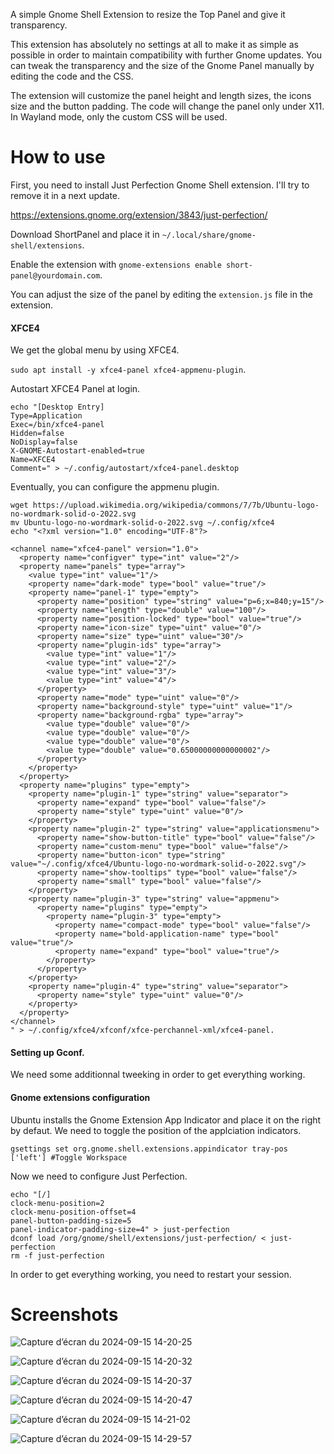 A simple Gnome Shell Extension to resize the Top Panel and give it transparency.

This extension has absolutely no settings at all to make it as simple as possible in order to maintain compatibility with further Gnome updates. You can tweak the transparency and the size of the Gnome Panel manually by editing the code and the CSS.

The extension will customize the panel height and length sizes, the icons size and the button padding. The code will change the panel only under X11. In Wayland mode, only the custom CSS will be used.

# How to use

First, you need to install Just Perfection Gnome Shell extension. I'll try to remove it in a next update.

https://extensions.gnome.org/extension/3843/just-perfection/


Download ShortPanel and place it in `~/.local/share/gnome-shell/extensions`.

Enable the extension with `gnome-extensions enable short-panel@yourdomain.com`.

You can adjust the size of the panel by editing the `extension.js` file in the extension.

#### XFCE4

We get the global menu by using XFCE4.

`sudo apt install -y xfce4-panel xfce4-appmenu-plugin`.

Autostart XFCE4 Panel at login.

```
echo "[Desktop Entry]
Type=Application
Exec=/bin/xfce4-panel
Hidden=false
NoDisplay=false
X-GNOME-Autostart-enabled=true
Name=XFCE4
Comment=" > ~/.config/autostart/xfce4-panel.desktop
```

Eventually, you can configure the appmenu plugin.

```
wget https://upload.wikimedia.org/wikipedia/commons/7/7b/Ubuntu-logo-no-wordmark-solid-o-2022.svg
mv Ubuntu-logo-no-wordmark-solid-o-2022.svg ~/.config/xfce4
echo "<?xml version="1.0" encoding="UTF-8"?>

<channel name="xfce4-panel" version="1.0">
  <property name="configver" type="int" value="2"/>
  <property name="panels" type="array">
    <value type="int" value="1"/>
    <property name="dark-mode" type="bool" value="true"/>
    <property name="panel-1" type="empty">
      <property name="position" type="string" value="p=6;x=840;y=15"/>
      <property name="length" type="double" value="100"/>
      <property name="position-locked" type="bool" value="true"/>
      <property name="icon-size" type="uint" value="0"/>
      <property name="size" type="uint" value="30"/>
      <property name="plugin-ids" type="array">
        <value type="int" value="1"/>
        <value type="int" value="2"/>
        <value type="int" value="3"/>
        <value type="int" value="4"/>
      </property>
      <property name="mode" type="uint" value="0"/>
      <property name="background-style" type="uint" value="1"/>
      <property name="background-rgba" type="array">
        <value type="double" value="0"/>
        <value type="double" value="0"/>
        <value type="double" value="0"/>
        <value type="double" value="0.65000000000000002"/>
      </property>
    </property>
  </property>
  <property name="plugins" type="empty">
    <property name="plugin-1" type="string" value="separator">
      <property name="expand" type="bool" value="false"/>
      <property name="style" type="uint" value="0"/>
    </property>
    <property name="plugin-2" type="string" value="applicationsmenu">
      <property name="show-button-title" type="bool" value="false"/>
      <property name="custom-menu" type="bool" value="false"/>
      <property name="button-icon" type="string" value="~/.config/xfce4/Ubuntu-logo-no-wordmark-solid-o-2022.svg"/>
      <property name="show-tooltips" type="bool" value="false"/>
      <property name="small" type="bool" value="false"/>
    </property>
    <property name="plugin-3" type="string" value="appmenu">
      <property name="plugins" type="empty">
        <property name="plugin-3" type="empty">
          <property name="compact-mode" type="bool" value="false"/>
          <property name="bold-application-name" type="bool" value="true"/>
          <property name="expand" type="bool" value="true"/>
        </property>
      </property>
    </property>
    <property name="plugin-4" type="string" value="separator">
      <property name="style" type="uint" value="0"/>
    </property>
  </property>
</channel>
" > ~/.config/xfce4/xfconf/xfce-perchannel-xml/xfce4-panel. 
```

#### Setting up Gconf.

We need some additionnal tweeking in order to get everything working.

#### Gnome extensions configuration

Ubuntu installs the Gnome Extension App Indicator and place it on the right by defaut. We need to toggle the position of the applciation indicators.

`gsettings set org.gnome.shell.extensions.appindicator tray-pos ['left'] #Toggle Workspace`

Now we need to configure Just Perfection.

```
echo "[/]
clock-menu-position=2
clock-menu-position-offset=4
panel-button-padding-size=5
panel-indicator-padding-size=4" > just-perfection
dconf load /org/gnome/shell/extensions/just-perfection/ < just-perfection
rm -f just-perfection
```

In order to get everything working, you need to restart your session.


# Screenshots


![Capture d’écran du 2024-09-15 14-20-25](https://github.com/user-attachments/assets/c8e26820-1e28-4f6a-b345-523530e22efb)

![Capture d’écran du 2024-09-15 14-20-32](https://github.com/user-attachments/assets/2d74acbc-1731-429f-8ad9-6982f5cb706b)

![Capture d’écran du 2024-09-15 14-20-37](https://github.com/user-attachments/assets/5cd74a59-c4f0-4adf-85e0-e8c67dc867f9)

![Capture d’écran du 2024-09-15 14-20-47](https://github.com/user-attachments/assets/ed2e68b2-072a-41bb-a2ff-185cc4973b0c)

![Capture d’écran du 2024-09-15 14-21-02](https://github.com/user-attachments/assets/2b774e04-0994-4b25-b0f8-2b82dbcb36db)

![Capture d’écran du 2024-09-15 14-29-57](https://github.com/user-attachments/assets/b8e76416-9e09-4275-acb4-a85bb69af122)

